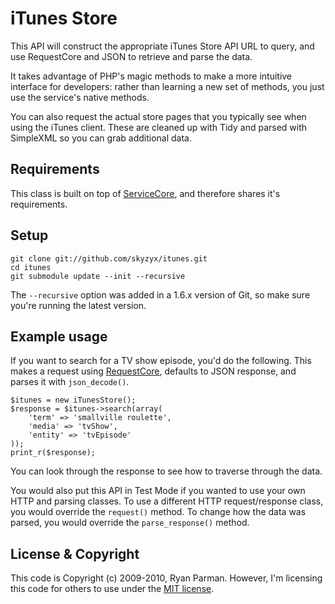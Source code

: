# iTunes Store

This API will construct the appropriate iTunes Store API URL to query, and use RequestCore and JSON to retrieve and parse the data.

It takes advantage of PHP's magic methods to make a more intuitive interface for developers: rather than learning a new set of methods, you just use the service's native methods.

You can also request the actual store pages that you typically see when using the iTunes client. These are cleaned up with Tidy and parsed with SimpleXML so you can grab additional data.

## Requirements

This class is built on top of [ServiceCore](http://github.com/skyzyx/servicecore), and therefore shares it's requirements.

## Setup

	git clone git://github.com/skyzyx/itunes.git
	cd itunes
	git submodule update --init --recursive

The `--recursive` option was added in a 1.6.x version of Git, so make sure you're running the latest version.

## Example usage

If you want to search for a TV show episode, you'd do the following. This makes a request using [RequestCore](http://github.com/skyzyx/requestcore), defaults to JSON response, and parses it with `json_decode()`.

	$itunes = new iTunesStore();
	$response = $itunes->search(array(
		'term' => 'smallville roulette',
		'media' => 'tvShow',
		'entity' => 'tvEpisode'
	));
	print_r($response);

You can look through the response to see how to traverse through the data.

You would also put this API in Test Mode if you wanted to use your own HTTP and parsing classes. To use a different HTTP request/response class, you would override the <code>request()</code> method. To change how the data was parsed, you would override the <code>parse_response()</code> method.

## License & Copyright

This code is Copyright (c) 2009-2010, Ryan Parman. However, I'm licensing this code for others to use under the [MIT license](http://www.opensource.org/licenses/mit-license.php).
